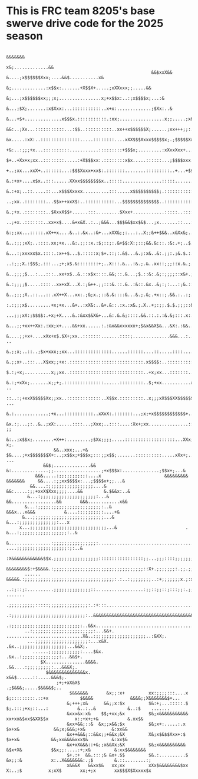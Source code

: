 # This is FRC team 8205's base swerve drive code for the 2025 season

                                                                                                                                                                                                                                                                                                                    
                                                                             &&&&&&&                                                                              
                                                                       x&;.............&&                                                                         
                                                           &&$xxX&&  &....;x$$$$$$Xxx;....&&$...........x&                                                        
                                                       &;.............:x$$x:.......+X$$X+.....;xXXxxx;;.....&&                                                    
                                                    &;...;x$$$$$$xx;;;x;................x;+x$$x:..:;x$$$$x;...:&                                                  
                                                  &...;$X;.......:x$Xxx:...:::::::::::..x+x:.............;$Xx:..&                                                 
                                                &...+$+..............x$$$x.:::::::::::.:xx;.................x;;.....;x&&                                          
                                             &&:..;Xx...:::::::::::...:$$..::::::::::..xx++x$$$$$$X;......;xx+++;;:.......:&                                      
                                         &x.....:xX:..:::::::::::::::.....::::::::....xXX$$$Xxxx$$$$$x;.;$$$$$XxxxX$$$x+:....&                                    
                                       +&:..:;;;+x...::::::::::...........:::::::::+$$$x;.........:xXxxXxx+...........;x$x+:..:&                                  
                                      $+..+Xx+x;xx..::::::::.....:+X$$$xx:.::::::::x$x.....::::::...;$$$$xxx...:::::.....+xx;:..&                                 
                                     +..;xx...xxX+..::::::...:$$$Xxxx+xx$:.:::::::........:::::::::..+...+$$$$...::::::....x+;:.&                                 
                                    &.:+x+....x$x..:::......XXxx$$$$$$$$x..:::::...............:::::.......;Xx$:.:::::.....++;;.&                                 
                                   &.:+x;..::.....::...x$$$Xxxxx..........:::.....x$$$$$$$$$$;.:::::::::::..;xxX.:::::.x$$xx;;;:.+$                               
                                   ..;xx..::::::::...$$x++xxX$:..:::::::::::...$$$$$$$$$$$$$$..::::::::::::..xx$.:::::..$$$$$$x+:...&                             
                                  &.;+x..::::::::..$XxxX$$+......:::.........$Xxx+............:::::..:::::..xxxX..:::::.......x$Xx;..x                            
                                  ..;+x..:::::::..xx+x$....&+x&X..:..;&&&...$$$&&$xx$&$...;x.......::...:..;$X$+....:::::::::....$x;...                           
                                  &:;;xx...:::::.xX++x....&..:.&x..:&+...xXX&;;:...:..X;;&++$&&..x&Xx&;...&+;;+;x&x...:::::::::...+x;::.                          
                                &..:;;;xX;..::::.xx;+x...&:.;;::x.:$;::;:.&+$$:X:;::;&&.&:::.:&:.+;..$..x&::::::::+&$..::::::::::..X;;..&                         
                              &...:;xxxxx$x.::::.:x++$...$.:::::x;$+.::;:.&$...&.;:x&..&:.;;:.;&.$.:.xXX$+::::::;;::x;.:::::::.....$;;.;.                         
                              ..:;;;X.:$$$;.:::...;+;x$.&::::::::+;..X:::.&...:&.;.&..xx::;;;::x.&.;.$$x$:::;xx+::;.$X.::::::..X$..x;;.:.                         
                             &..;;;;$...:...:::..xx+x$..&.::x$x::::.&&;::.&...;$.::&:.&;:;;;;::x&+.;.&..&::.$..;&.;.xx.:::::::$Xxxx+;:..&                         
                             &.:;;;;$.....::::..xx+xX...X.:;&++.;;:::&.::.&..:&::.&x..&;:;:...:;&.::;$:.&;:.&...&.;:$x.::::::..$x;;;;.:&                          
                             &..;;;;X..::...::.xX++X...xx:.;&;x.;::&.&::::&...&.;.&;.+x::;.&&.:..:;.&:..+::.&..x::::x;.::::::...$x;;;:&                           
                              :.:;;;x$.........+x;+x...&+..:xX&:..&+.&::.:x.:x&.;.X..+;:;;.$.$.;;;::&x.:;;:;X;&::::++..::::::::..X+;:.&                           
                               ...;;;xX:;$$$$:.+x;+X....&.:&xx$&X&+...&:.&.&;::::.&&.::.:.:&.&;:::.x:..;+;:::::.:;$&..:::::::::..++;:.&                           
                                &...;;+xx++Xx:.:xx;x+....&&+xx......:.:&x&&xxxxxx+;$&x&&X$&...&X:.:&&..;x::.:x$$$$xx..:::::::::..X+;:.&                           
                                  &....;;+x+....xXx+x$.$X+;xx..:::::::.......::::;..............&&&...:..$&&$....xxX+.:::::::...$x;;:. ..                         
                                     &.;;x;..::..;$x+xxx;;xx...::::::::::::::......::::::....::.....::::......:..x++..........;$x;;..&;;:                         
                                     &.;;x+..:::...X$xx;;+x:.::::::::::::::::::::::::::::.x$$$$:..::::::::::::..xx+xX$$$$$$$$$x+;:..&:;;                          
                                     $.:;+x;..........x;;xx..::::::::::::::::::::::::::::..+x;xx...:::::::.....xxxxX$$$$$$$$$Xx+;.;&                              
                                      &.:;+xXx;.......x;;+;.:::::::::::::::......:::::::::..$;+xx...........xx$XX$+...........;+;.& ..                            
                                      ::..:;+xxX$$$$$Xx;;xx..:::::::::::::..X$$x.:::::::::..x;;;xX$$$XX$$$$$$$$$....::........$;:.& ...                           
                                        &.:.............;+x...:::::::::::..xXxX:.:::::::...;x;+x$$$$$$$$$$$$+.....::::::::...xx;.x                                
                                          &x.:;...;:..&..;xX:......::::...;Xxx;..::::....:Xx+;xx...............:::::::::...:$x;..& ;;                             
                                                       &:..;x$$x;........+X++:.........;$Xx;;;;.....:::::::::::::::::::...XXx;..& x;.                             
                      &&..xxx;...+&                     $&....;+x$$$$$$$X+:..;x$$x;+$$$x;:::;;x$$;.......::::::::::.....xXx+;..& ...                              
                  &&$;..............&&                     &:..............;;..................;+x$$$x:..............;$$x+;...&                                   
               &&&.....:;;;;;;;;;;:....x                        &&&&&&&&&       &&&&&&&     &&....:;;xx$$$$x:...;$$$$x+;;...&                                     
             &&....:;;;;;;;;;;;;;;;;;....&                                                     &&:.....:;;+xxX$Xxx;;;;....&&        &.$&&x:..&                    
            &...:;;;;;;;;;;;;;;;;;;;;;:...&                                                         &&.................&&       &&&............x&&                
           &...:;;;;;;;;;;;;;;;;;;;;;;;;:..&                                                             &&&x...x&&&           &....:;;;;;;;;:....+&              
          &...;;;;;;;;;;;;;;;;;;;;;;;;;;;...&                                                                                &...:;;;;;;;;;;;;;;:...x             
         x...;;;;;;;;;;;;;;;;;;;;;;;;;;;;;...&                          .                                                  &...:;;;;;;;;;;;;;;;;;;:..&            
         &................:;;;;;;;;;;;;;;;;:...........................................................x&&&&&&&&&&        ....;;;;;;;;;;;;;;;;;;;:;:..&           
         :X&&&&&&&&&&&&$$x.;;;;;;;;;;;;;;;;;:::::::::::::::::;;...;;;::::;;;;;;;:::::....:..................................:;;;;;;;;;;;;:.............&.         
          &&&&&&&&$:+$&&&&.:;;;;;;;;;;;;;;;;;;;;;;;;;;;;;;;;;;::X+.;;;;;;;:.;;.;;;;;;;;+...:;;;;;;;;.::.;;;;;::::::::.....::;;;;;;;;;;;;;.x$xxXXXX$$&&&$;.        
           ......    &&&&&.:;;;;;;;;;;;;;;;;;;;;;;;;;;;;;;;;;;:.:..:;;;;;;;;..:+;;;;;;;x.;:x;;;;;;;+....++;;;;;;;;;;;;;;;;;;;;;;;;;;;;;;;.&&&&xX&&&&&&$$X.        
         ..:;::;:..........;;;;;;;;;;;;;;::..................:;;::;;::;:::;;:.;;:;;;;;;+.:..:;;;;;;+:;x;.:;;;;;;;;;;;;;;;;;;;;;;;;;;;;;;;.&&$;     .......        
          .;;;;;;;;;;:::::;;;;;;;;;;;;;;;:.:+:::...........................................................................::;;;;;;;;;;;;.&&&                     
          .:;;;;;;;;;;;;;;;;;;;;;;;;;;;;:..&&&&&&&&&&&&&&&&&&&&&&&&&&&&&&&&&&&&&&&&&&&&&&&&&&&&&&&&&&&&&&&&&&&$+:.........:.:;;;;;;;;;;;;.&&.........:...         
           .:;;;;;;;;;;;;;;;;;;;;;;;;;;:..&&x............................................:+$$&&&&&&&&&&&&&&&&&&&&&&&&&&&&&&..:;;;;;;;;;;;.....;;;;:..&$Xx.        
           ..:;;;;;;;;;;;;;;;;;;;;;;;:...&&+.                                                .............................X&..:;;;;;;;;;;;;;;;;;;;..:&XX;.        
            ...;;;;;;;;;;;;;;;;;;;;:...x&X.                                                                               .&x..;;;;;;;;;;;;;;;;;;...&&X;.         
              ......;;;;;;;;;;;;:....$&x.                                                                                  .&x..:;;;;;;;;;;;;;;:...&&$+.          
                 $X...............&&&&.                                                                                     .&&....:;;;;;;;;;:...&&&X;.           
                   $&&&&&&&&&&&&&&x.                                                                                          x&&$......::.....&&&$;.             
                       ;+;+xX&X$                                                                                               .;$&&&;.....$&&&&$;..              
                            $&&&&&&       &x;;:x+         xx:;;;;:::....x       $;:::::::::.::+x            $&&&&              &&&&;;X&&&&&&&$+...                
                           &;+++;x&      &&;;x:$x         $&:+;...:::::.$       $;.:::;+x;::...:           &..:..&            &..:$    .......                    
                           &xxx&x:x&    $$;+xx;&x         $&;x&&&&&&&&&&&       xx+xx&$xx$&XX$$x          x:;+x+;+&           &.xx$&                              
                           &xx+&&;::&  &x;;x&&;$x         $&;x+:.....:.x              $x+x&             &&;x;&&&;+x&          &:xx&&                              
                           &x++&&&;::&&x;;+&&x;&X         X&;x$&$$Xxx+:$              $x+x&            &&;xx&&&&xxx$&         &:xx$&                              
                           &x+xX&&&::+&;;x&&Xx;&X         $&;x&&&&&&&&&&             &$x+X&           $&x;;:....:+;x&         &:xx$&&&&&&&                        
                           $+.:+  &&.:::;& &x+.$$         $&.:..........$            &x;;:&           x:..X&&&&&&&:.;$        &.::........:;                      
                           x&&&X   &&xx$&   xx;xx         xXx$&&&&&&&&$xx            X:..;$          x;xX$       xx;+;x       xx$$$X$Xxxxx$x                      
